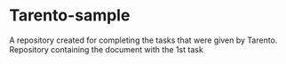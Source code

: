 # Tarento-sample
A repository created for completing the tasks that were given by Tarento.
Repository containing the document with the 1st task 
